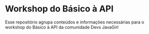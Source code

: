# Workshop do Básico à API

Esse repositório agrupa conteúdos e informações necessárias para o workshop do Básico à API da comunidade Devs JavaGirl
